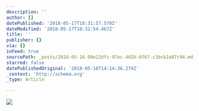 ```yaml
---
description: ''
author: []
datePublished: '2018-05-17T18:31:57.570Z'
dateModified: '2018-05-17T18:31:54.467Z'
title: ''
publisher: {}
via: {}
inFeed: true
sourcePath: _posts/2018-05-16-99e22dfc-97ec-402b-8f67-c3bcb2a87c94.md
starred: false
datePublishedOriginal: '2018-05-16T14:14:36.274Z'
_context: 'http://schema.org'
_type: Article

---
```

![](https://the-grid-user-content.s3-us-west-2.amazonaws.com/d23f1c62-1f52-463b-bc7f-d685e61e2dd9.jpg)
